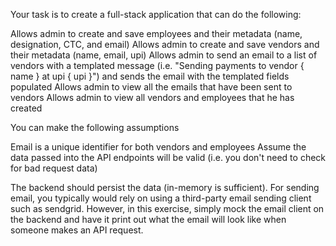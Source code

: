 Your task is to create a full-stack application that can do the following:

Allows admin to create and save employees and their metadata (name, designation, CTC, and email)
Allows admin to create and save vendors and their metadata (name, email, upi)
Allows admin to send an email to a list of vendors with a templated message (i.e. "Sending payments to vendor { name } at upi { upi }") and sends the email with the templated fields populated
Allows admin to view all the emails that have been sent to vendors
Allows admin to view all vendors and employees that he has created

You can make the following assumptions

Email is a unique identifier for both vendors and employees
Assume the data passed into the API endpoints will be valid (i.e. you don't need to check for bad request data)

The backend should persist the data (in-memory is sufficient). For sending email, you typically would rely on using a third-party email sending client such as sendgrid. 
However, in this exercise, simply mock the email client on the backend and have it print out what the email will look like when someone makes an API request.

